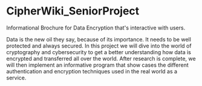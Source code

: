 # CipherWiki_SeniorProject
Informational Brochure for Data Encryption that's interactive with users. 


Data is the new oil they say, because of its importance. It needs to be well protected and always secured. In this project we will dive into the world of cryptography and cybersecurity to get a better understanding how data is encrypted and transferred all over the world. After research is complete, we will then implement an informative program that show cases the different authentication and encryption techniques used in the real world as a service.  
